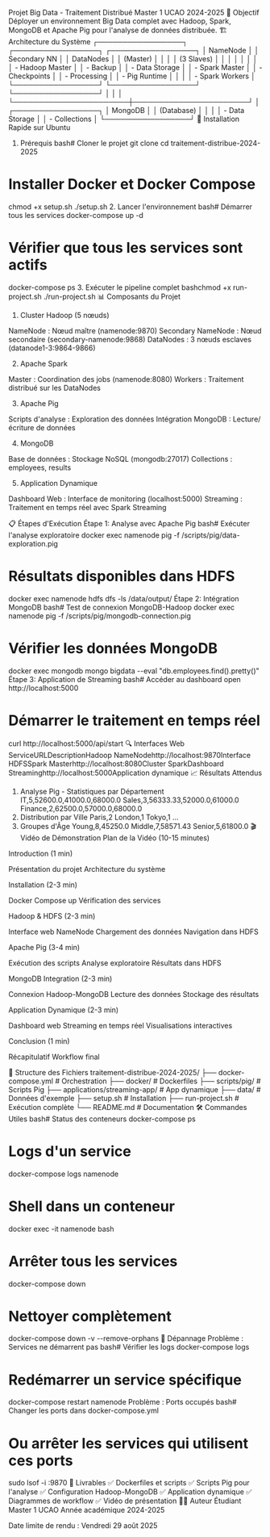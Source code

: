 Projet Big Data - Traitement Distribué
Master 1 UCAO 2024-2025
🎯 Objectif
Déployer un environnement Big Data complet avec Hadoop, Spark, MongoDB et Apache Pig pour l'analyse de données distribuée.
🏗️ Architecture du Système
┌─────────────────┐    ┌─────────────────┐    ┌─────────────────┐
│   NameNode      │    │  Secondary NN   │    │   DataNodes     │
│  (Master)       │    │                 │    │   (3 Slaves)    │
│                 │    │                 │    │                 │
│ - Hadoop Master │    │ - Backup        │    │ - Data Storage  │
│ - Spark Master  │    │ - Checkpoints   │    │ - Processing    │
│ - Pig Runtime   │    │                 │    │ - Spark Workers │
└─────────────────┘    └─────────────────┘    └─────────────────┘
         │                       │                       │
         └───────────────────────┼───────────────────────┘
                                 │
                    ┌─────────────────┐
                    │    MongoDB      │
                    │   (Database)    │
                    │                 │
                    │ - Data Storage  │
                    │ - Collections   │
                    └─────────────────┘
🚀 Installation Rapide sur Ubuntu
1. Prérequis
bash# Cloner le projet
git clone <your-repo>
cd traitement-distribue-2024-2025

# Installer Docker et Docker Compose
chmod +x setup.sh
./setup.sh
2. Lancer l'environnement
bash# Démarrer tous les services
docker-compose up -d

# Vérifier que tous les services sont actifs
docker-compose ps
3. Exécuter le pipeline complet
bashchmod +x run-project.sh
./run-project.sh
📊 Composants du Projet
1. Cluster Hadoop (5 nœuds)

NameNode : Nœud maître (namenode:9870)
Secondary NameNode : Nœud secondaire (secondary-namenode:9868)
DataNodes : 3 nœuds esclaves (datanode1-3:9864-9866)

2. Apache Spark

Master : Coordination des jobs (namenode:8080)
Workers : Traitement distribué sur les DataNodes

3. Apache Pig

Scripts d'analyse : Exploration des données
Intégration MongoDB : Lecture/écriture de données

4. MongoDB

Base de données : Stockage NoSQL (mongodb:27017)
Collections : employees, results

5. Application Dynamique

Dashboard Web : Interface de monitoring (localhost:5000)
Streaming : Traitement en temps réel avec Spark Streaming

📋 Étapes d'Exécution
Étape 1: Analyse avec Apache Pig
bash# Exécuter l'analyse exploratoire
docker exec namenode pig -f /scripts/pig/data-exploration.pig

# Résultats disponibles dans HDFS
docker exec namenode hdfs dfs -ls /data/output/
Étape 2: Intégration MongoDB
bash# Test de connexion MongoDB-Hadoop
docker exec namenode pig -f /scripts/pig/mongodb-connection.pig

# Vérifier les données MongoDB
docker exec mongodb mongo bigdata --eval "db.employees.find().pretty()"
Étape 3: Application de Streaming
bash# Accéder au dashboard
open http://localhost:5000

# Démarrer le traitement en temps réel
curl http://localhost:5000/api/start
🔍 Interfaces Web
ServiceURLDescriptionHadoop NameNodehttp://localhost:9870Interface HDFSSpark Masterhttp://localhost:8080Cluster SparkDashboard Streaminghttp://localhost:5000Application dynamique
📈 Résultats Attendus
1. Analyse Pig - Statistiques par Département
IT,5,52600.0,41000.0,68000.0
Sales,3,56333.33,52000.0,61000.0
Finance,2,62500.0,57000.0,68000.0
2. Distribution par Ville
Paris,2
London,1
Tokyo,1
...
3. Groupes d'Âge
Young,8,45250.0
Middle,7,58571.43
Senior,5,61800.0
🎬 Vidéo de Démonstration
Plan de la Vidéo (10-15 minutes)

Introduction (1 min)

Présentation du projet
Architecture du système


Installation (2-3 min)

Docker Compose up
Vérification des services


Hadoop & HDFS (2-3 min)

Interface web NameNode
Chargement des données
Navigation dans HDFS


Apache Pig (3-4 min)

Exécution des scripts
Analyse exploratoire
Résultats dans HDFS


MongoDB Integration (2-3 min)

Connexion Hadoop-MongoDB
Lecture des données
Stockage des résultats


Application Dynamique (2-3 min)

Dashboard web
Streaming en temps réel
Visualisations interactives


Conclusion (1 min)

Récapitulatif
Workflow final



📁 Structure des Fichiers
traitement-distribue-2024-2025/
├── docker-compose.yml              # Orchestration
├── docker/                         # Dockerfiles
├── scripts/pig/                     # Scripts Pig
├── applications/streaming-app/      # App dynamique
├── data/                           # Données d'exemple
├── setup.sh                       # Installation
├── run-project.sh                  # Exécution complète
└── README.md                       # Documentation
🛠️ Commandes Utiles
bash# Status des conteneurs
docker-compose ps

# Logs d'un service
docker-compose logs namenode

# Shell dans un conteneur
docker exec -it namenode bash

# Arrêter tous les services
docker-compose down

# Nettoyer complètement
docker-compose down -v --remove-orphans
🔧 Dépannage
Problème : Services ne démarrent pas
bash# Vérifier les logs
docker-compose logs

# Redémarrer un service spécifique
docker-compose restart namenode
Problème : Ports occupés
bash# Changer les ports dans docker-compose.yml
# Ou arrêter les services qui utilisent ces ports
sudo lsof -i :9870
📝 Livrables
✅ Dockerfiles et scripts
✅ Scripts Pig pour l'analyse
✅ Configuration Hadoop-MongoDB
✅ Application dynamique
✅ Diagrammes de workflow
✅ Vidéo de présentation
👨‍💻 Auteur
Étudiant Master 1 UCAO
Année académique 2024-2025

Date limite de rendu : Vendredi 29 août 2025